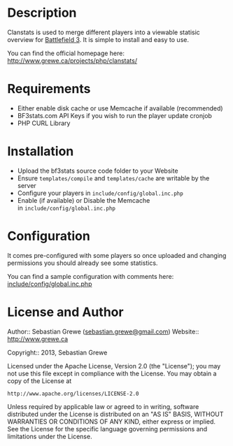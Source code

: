 Description
===========

Clanstats is used to merge different players into a viewable statisic
overview for [Battlefield 3](http://www.battlefield.com). It is
simple to install and easy to use.

You can find the official homepage here: http://www.grewe.ca/projects/php/clanstats/

Requirements
============

* Either enable disk cache or use Memcache if available (recommended)
* BF3stats.com API Keys if you wish to run the player update cronjob
* PHP CURL Library

Installation
============

* Upload the bf3stats source code folder to your Website
* Ensure `templates/compile` and `templates/cache` are writable by the server
* Configure your players in `include/config/global.inc.php`
* Enable (if available) or Disable the Memcache in `include/config/global.inc.php`

Configuration
=============

It comes pre-configured with some players so once uploaded and changing
permissions you should already see some statistics.

You can find a sample configuration with comments here: [include/config/global.inc.php](include/config/global.inc.php)

License and Author
==================

Author:: Sebastian Grewe (<sebastian.grewe@gmail.com>) 
Website:: http://www.grewe.ca

Copyright:: 2013, Sebastian Grewe

Licensed under the Apache License, Version 2.0 (the "License");
you may not use this file except in compliance with the License.
You may obtain a copy of the License at

    http://www.apache.org/licenses/LICENSE-2.0

Unless required by applicable law or agreed to in writing, software
distributed under the License is distributed on an "AS IS" BASIS,
WITHOUT WARRANTIES OR CONDITIONS OF ANY KIND, either express or implied.
See the License for the specific language governing permissions and
limitations under the License.
